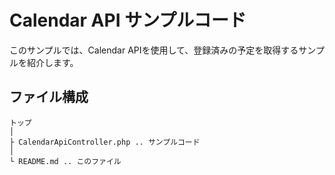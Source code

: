 # Calendar API サンプルコード

このサンプルでは、Calendar APIを使用して、登録済みの予定を取得するサンプルを紹介します。

## ファイル構成
```
トップ
│
├ CalendarApiController.php .. サンプルコード
│
└ README.md .. このファイル
```
